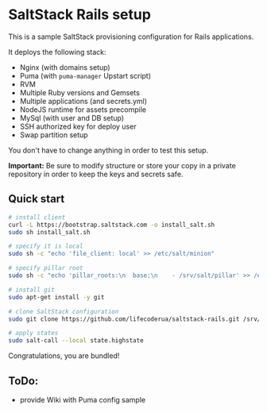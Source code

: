 # SaltStack Rails setup

This is a sample SaltStack provisioning configuration for Rails applications.

It deploys the following stack:

- Nginx (with domains setup)
- Puma (with `puma-manager` Upstart script)
- RVM
- Multiple Ruby versions and Gemsets
- Multiple applications (and secrets.yml)
- NodeJS runtime for assets precompile
- MySql (with user and DB setup)
- SSH authorized key for deploy user
- Swap partition setup

You don't have to change anything in order to test this setup.

**Important:** Be sure to modify structure or store your copy in a private repository in order to keep the keys and secrets safe.


## Quick start

``` bash
# install client
curl -L https://bootstrap.saltstack.com -o install_salt.sh
sudo sh install_salt.sh

# specify it is local
sudo sh -c "echo 'file_client: local' >> /etc/salt/minion"

# specify pillar root
sudo sh -c "echo 'pillar_roots:\n  base:\n    - /srv/salt/pillar' >> /etc/salt/minion"

# install git
sudo apt-get install -y git

# clone SaltStack configuration
sudo git clone https://github.com/lifecoderua/saltstack-rails.git /srv/salt

# apply states
sudo salt-call --local state.highstate
```

Congratulations, you are bundled!

## ToDo:
- provide Wiki with Puma config sample

